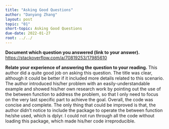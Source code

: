 ```yaml
---
title: "Asking Good Questions"
author: "Danyang Zhang"
layout: post
topic: "01"
short-topic: Asking Good Questions
due-date: 2022-01-27
root: ../../
---
```


**Document which question you answered (link to your answer).**
https://stackoverflow.com/a/70819253/17985610

**Relate your experience of answering the question to your reading.**
This author did a quite good job on asking this question. The title was clear, although it could be better if it included more details related to this scenario. The author introduced his/her problem with an easily-understandable example and showed his/her own research work by pointing out the use of the between function to address the problem, so that I only need to focus on the very last specific part to achieve the goal. Overall, the code was concise and complete. The only thing that could be improved is that, the author didn’t notice to include the package to operate the between function he/she used, which is dplyr. I could not run through all the code without loading this package, which made his/her code irreproducible.
